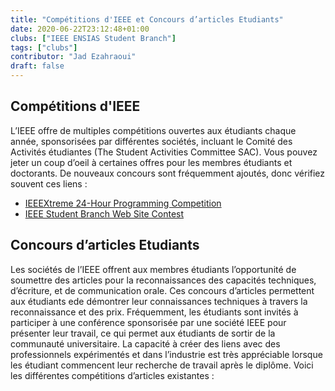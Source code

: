 ```yaml
---
title: "Compétitions d'IEEE et Concours d’articles Etudiants"
date: 2020-06-22T23:12:48+01:00
clubs: ["IEEE ENSIAS Student Branch"]
tags: ["clubs"]
contributor: "Jad Ezahraoui"
draft: false
---
```


## Compétitions d'IEEE

L’IEEE offre de multiples compétitions ouvertes aux étudiants chaque année, sponsorisées par différentes sociétés, incluant le Comité des Activités étudiantes (The Student Activities Committee SAC). Vous pouvez jeter un coup d’oeil à certaines offres pour les membres étudiants et doctorants. De nouveaux concours sont fréquemment ajoutés, donc vérifiez souvent ces liens :


- [IEEEXtreme 24-Hour Programming Competition](https://ieeextreme.org)
- [IEEE Student Branch Web Site Contest](https://students.ieee.org)

## Concours d’articles Etudiants

Les sociétés de l’IEEE offrent aux membres étudiants l’opportunité de soumettre des articles pour la reconnaissances des capacités techniques, d’écriture, et de communication orale. Ces concours d’articles permettent aux étudiants ede démontrer leur connaissances techniques à travers la reconnaissance et des prix. Fréquemment, les étudiants sont invités à participer à une conférence sponsorisée par une société IEEE pour présenter leur travail, ce qui permet aux étudiants de sortir de la communauté universitaire. La capacité à créer des liens avec des professionnels expérimentés et dans l’industrie est très appréciable lorsque les étudiant commencent leur recherche de travail après le diplôme. Voici les différentes compétitions d’articles existantes :
